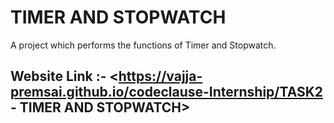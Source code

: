 # TIMER AND STOPWATCH

A project which performs the functions of Timer and Stopwatch.

## Website Link :- <https://vajja-premsai.github.io/codeclause-Internship/TASK2 - TIMER AND STOPWATCH>
